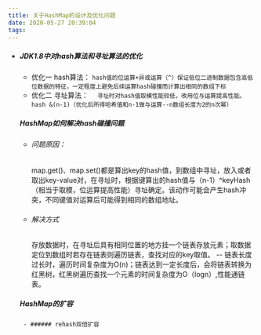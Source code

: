 ```yaml
---
title: 关于HashMap的设计及优化问题
date: 2020-05-27 20:39:04
tags:
---
```


- ##### JDK1.8中对hash算法和寻址算法的优化
    - 优化一 hash算法： 
``` hash值的位运算+异或运算（^）保证低位二进制数据包含高低位数据的特征，一定程度上避免后续运算hash碰撞而计算出相同的数组下标 ```
    - 优化二 寻址算法：
    ```  寻址时对hash值取模性能较低，改用位与运算提高性能。hash &(n-1)（优化后所得哈希值和n-1做与运算--n数组长度为2的n次幂）```
    
    ##### HashMap如何解决hash碰撞问题
    - ###### 问题原因：
        map.get()、map.set()都是算出key的hash值，到数组中寻址，放入或者取出key-value对，在寻址时，根据键算出的hash值与（n-1）^keyHash（相当于取模，位运算提高性能）寻址确定。该动作可能会产生hash冲突，不同键值对运算后可能得到相同的数组地址。
    - ###### 解决方式
        存放数据时，在寻址后具有相同位置的地方挂一个链表存放元素；取数据定位到数组时若存在链表则遍历链表，查找对应的key取值。
     -- 链表长度过长时，遍历时间复杂度为O(n)；链表达到一定长度后，会将链表转换为红黑树，红黑树遍历查找一个元素的时间复杂度为O（logn）,性能通链表。
    ##### HashMap的扩容
       - ###### rehash双倍扩容     